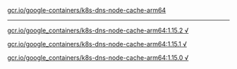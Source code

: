 [gcr.io/google-containers/k8s-dns-node-cache-arm64](https://hub.docker.com/r/sqeven/k8s-dns-node-cache-arm64/tags/) 

----
[gcr.io/google_containers/k8s-dns-node-cache-arm64:1.15.2 √](https://hub.docker.com/r/sqeven/k8s-dns-node-cache-arm64/tags/)

[gcr.io/google_containers/k8s-dns-node-cache-arm64:1.15.1 √](https://hub.docker.com/r/sqeven/k8s-dns-node-cache-arm64/tags/)

[gcr.io/google_containers/k8s-dns-node-cache-arm64:1.15.0 √](https://hub.docker.com/r/sqeven/k8s-dns-node-cache-arm64/tags/)

